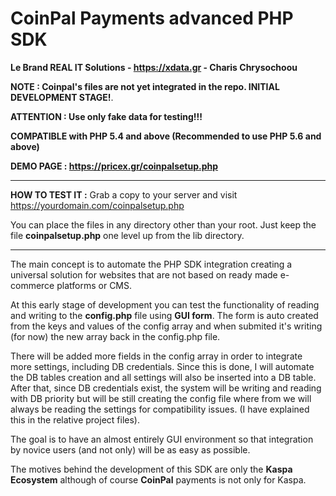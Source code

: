 # CoinPal Payments advanced PHP SDK
**Le Brand REAL IT Solutions - https://xdata.gr - Charis Chrysochoou**

**NOTE : Coinpal's files are not yet integrated in the repo. INITIAL DEVELOPMENT STAGE!**.

**ATTENTION : Use only fake data for testing!!!**

**COMPATIBLE with PHP 5.4 and above (Recommended to use PHP 5.6 and above)**

**DEMO PAGE : https://pricex.gr/coinpalsetup.php**

-----

**HOW TO TEST IT :**
Grab a copy to your server and visit https://yourdomain.com/coinpalsetup.php

You can place the files in any directory other than your root. Just keep the file **coinpalsetup.php** one level up from the lib directory.

-----

The main concept is to automate the PHP SDK integration creating a universal solution for websites that are not based on ready made e-commerce platforms or CMS. 

At this early stage of development you can test the functionality of reading and writing to the **config.php** file using **GUI form**. The form is auto created from the keys and values of the config array and when submited it's writing (for now) the new array back in the config.php file.

There will be added more fields in the config array in order to integrate more settings, including DB credentials. Since this is done, I will automate the DB tables creation and all settings will also be inserted into a DB table. After that, since DB credentials exist, the system will be writing and reading with DB priority but will be still creating the config file where from we will always be reading the settings for compatibility issues. (I have explained this in the relative project files).

The goal is to have an almost entirely GUI environment so that integration by novice users (and not only) will be as easy as possible.

The motives behind the development of this SDK are only the **Kaspa Ecosystem** although of course **CoinPal** payments is not only for Kaspa.
